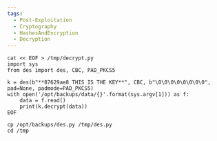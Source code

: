 ```yaml
---
tags:
  - Post-Exploitation
  - Cryptography
  - HashesAndEncryption
  - Decryption
---
```

	cat << EOF > /tmp/decrypt.py
	import sys
	from des import des, CBC, PAD_PKCS5
	
	k = des(b"**87629ae8 THIS IS THE KEY**", CBC, b"\0\0\0\0\0\0\0\0", pad=None, padmode=PAD_PKCS5)
	with open('/opt/backups/data/{}'.format(sys.argv[1])) as f:
	    data = f.read()
	    print(k.decrypt(data))
	EOF
	
	cp /opt/backups/des.py /tmp/des.py
	cd /tmp
